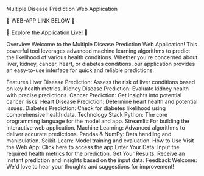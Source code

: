 Multiple Disease Prediction Web Application

🌟 WEB-APP LINK BELOW 🌟

🔗 Explore the Application Live! 🔗

Overview
Welcome to the Multiple Disease Prediction Web Application! This powerful tool leverages advanced machine learning algorithms to predict the likelihood of various health conditions. Whether you're concerned about liver, kidney, cancer, heart, or diabetes conditions, our application provides an easy-to-use interface for quick and reliable predictions.

Features
Liver Disease Prediction: Assess the risk of liver conditions based on key health metrics.
Kidney Disease Prediction: Evaluate kidney health with precise predictions.
Cancer Prediction: Get insights into potential cancer risks.
Heart Disease Prediction: Determine heart health and potential issues.
Diabetes Prediction: Check for diabetes likelihood using comprehensive health data.
Technology Stack
Python: The core programming language for the model and app.
Streamlit: For building the interactive web application.
Machine Learning: Advanced algorithms to deliver accurate predictions.
Pandas & NumPy: Data handling and manipulation.
Scikit-Learn: Model training and evaluation.
How to Use
Visit the Web App: Click here to access the app
Enter Your Data: Input the required health metrics for the prediction.
Get Your Results: Receive an instant prediction and insights based on the input data.
Feedback Welcome: We'd love to hear your thoughts and suggestions for improvement!
